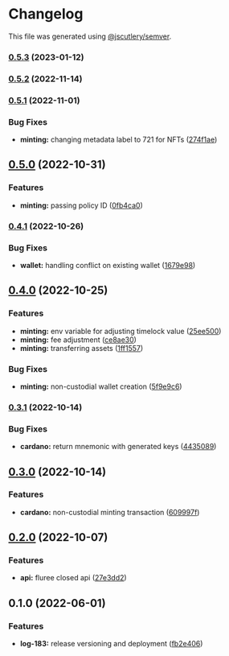 # Changelog

This file was generated using [@jscutlery/semver](https://github.com/jscutlery/semver).

### [0.5.3](https://github.com/ikigai-github/logosphere/compare/cardano-0.5.2...cardano-0.5.3) (2023-01-12)

### [0.5.2](https://github.com/ikigai-github/logosphere/compare/cardano-0.5.1...cardano-0.5.2) (2022-11-14)

### [0.5.1](https://github.com/ikigai-github/logosphere/compare/cardano-0.5.0...cardano-0.5.1) (2022-11-01)

### Bug Fixes

- **minting:** changing metadata label to 721 for NFTs ([274f1ae](https://github.com/ikigai-github/logosphere/commit/274f1ae2fb241df39925f72fe4e86bf4bd08723b))

## [0.5.0](https://github.com/ikigai-github/logosphere/compare/cardano-0.4.1...cardano-0.5.0) (2022-10-31)

### Features

- **minting:** passing policy ID ([0fb4ca0](https://github.com/ikigai-github/logosphere/commit/0fb4ca02acf7d8f2537c0070b72f20eb3f5eac87))

### [0.4.1](https://github.com/ikigai-github/logosphere/compare/cardano-0.4.0...cardano-0.4.1) (2022-10-26)

### Bug Fixes

- **wallet:** handling conflict on existing wallet ([1679e98](https://github.com/ikigai-github/logosphere/commit/1679e986754a12da64cd41a5adb6ac693b889cd5))

## [0.4.0](https://github.com/ikigai-github/logosphere/compare/cardano-0.3.1...cardano-0.4.0) (2022-10-25)

### Features

- **minting:** env variable for adjusting timelock value ([25ee500](https://github.com/ikigai-github/logosphere/commit/25ee5003a0cf5101dde2ad0014e5a9949dc57ca5))
- **minting:** fee adjustment ([ce8ae30](https://github.com/ikigai-github/logosphere/commit/ce8ae309daa6cddfe2a5bf98fa948aac96e646aa))
- **minting:** transferring assets ([1ff1557](https://github.com/ikigai-github/logosphere/commit/1ff1557b1d82d51964664f825e2c046a14b95c62))

### Bug Fixes

- **minting:** non-custodial wallet creation ([5f9e9c6](https://github.com/ikigai-github/logosphere/commit/5f9e9c6fd6b377e2ff7aaacc751294ea566c754c))

### [0.3.1](https://github.com/ikigai-github/logosphere/compare/cardano-0.3.0...cardano-0.3.1) (2022-10-14)

### Bug Fixes

- **cardano:** return mnemonic with generated keys ([4435089](https://github.com/ikigai-github/logosphere/commit/44350896a9fc1cba1d974588fea98926c2e69957))

## [0.3.0](https://github.com/ikigai-github/logosphere/compare/cardano-0.2.0...cardano-0.3.0) (2022-10-14)

### Features

- **cardano:** non-custodial minting transaction ([609997f](https://github.com/ikigai-github/logosphere/commit/609997f2f7ea2f31866b405c3d3543fedfc531ed))

## [0.2.0](https://github.com/ikigai-github/logosphere/compare/cardano-0.1.0...cardano-0.2.0) (2022-10-07)

### Features

- **api:** fluree closed api ([27e3dd2](https://github.com/ikigai-github/logosphere/commit/27e3dd2507c3e775eb97a81416f8dca30f7a60e9))

## 0.1.0 (2022-06-01)

### Features

- **log-183:** release versioning and deployment ([fb2e406](https://github.com/ikigai-github/logosphere/commit/fb2e4060161d0069c13ac8508982c36b3a7bbabb))
